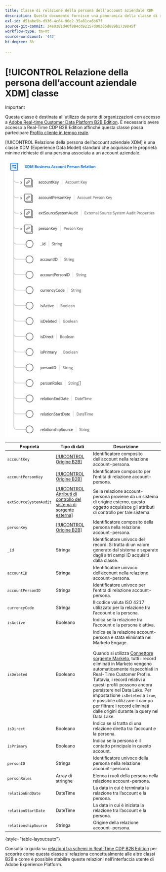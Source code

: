 ```yaml
---
title: Classe di relazione della persona dell’account aziendale XDM
description: Questo documento fornisce una panoramica della classe di relazione della persona dell’account aziendale XDM in Experience Data Model (XDM).
exl-id: d51abe9b-d936-4c84-96e2-35a81ca6b67f
source-git-commit: 34e0381d40f884cd92157d08385d889b1739845f
workflow-type: tm+mt
source-wordcount: '442'
ht-degree: 3%

---
```


# [!UICONTROL Relazione della persona dell’account aziendale XDM] classe

>[!IMPORTANT]
>
>Questa classe è destinata all&#39;utilizzo da parte di organizzazioni con accesso a [Adobe Real-time Customer Data Platform B2B Edition](../../../rtcdp/b2b-overview.md). È necessario avere accesso a Real-Time CDP B2B Edition affinché questa classe possa partecipare [Profilo cliente in tempo reale](../../../profile/home.md).

[!UICONTROL Relazione della persona dell’account aziendale XDM] è una classe XDM (Experience Data Model) standard che acquisisce le proprietà minime richieste di una persona associata a un account aziendale.

![Struttura della classe di relazione della persona dell’account aziendale XDM come visualizzata nell’interfaccia utente](../../images/classes/b2b/business-account-person-relation.png)

| Proprietà | Tipo di dati | Descrizione |
| --- | --- | --- |
| `accountKey` | [[!UICONTROL Origine B2B]](../../data-types/b2b-source.md) | Identificatore composito dell’account nella relazione account-persona. |
| `accountPersonKey` | [[!UICONTROL Origine B2B]](../../data-types/b2b-source.md) | Identificatore composito per l’entità di relazione account-persona. |
| `extSourceSystemAudit` | [[!UICONTROL Attributi di controllo del sistema di sorgente esterna]](../../data-types/external-source-system-audit-attributes.md) | Se la relazione account-persona proviene da un sistema di origine esterno, questo oggetto acquisisce gli attributi di controllo per tale sistema. |
| `personKey` | [[!UICONTROL Origine B2B]](../../data-types/b2b-source.md) | Identificatore composito della persona nella relazione account-persona. |
| `_id` | Stringa | Identificatore univoco del record. Si tratta di un valore generato dal sistema e separato dagli altri campi ID acquisiti dalla classe. |
| `accountID` | Stringa | Identificatore univoco dell’account nella relazione account-persona. |
| `accountPersonID` | Stringa | Identificatore univoco per l’entità di relazione account-persona. |
| `currencyCode` | Stringa | Il codice valuta ISO 4217 utilizzato per la relazione tra l’account e la persona. |
| `isActive` | Booleano | Indica se la relazione tra l’account e la persona è attiva. |
| `isDeleted` | Booleano | Indica se la relazione account-persona è stata eliminata nel Marketo Engage.<br><br>Quando si utilizza [Connettore sorgente Marketo](../../../sources/connectors/adobe-applications/marketo/marketo.md), tutti i record eliminati in Marketo vengono automaticamente rispecchiati in Real-Time Customer Profile. Tuttavia, i record relativi a questi profili possono ancora persistere nel Data Lake. Per impostazione `isDeleted` a `true`, è possibile utilizzare il campo per filtrare i record eliminati dalle origini durante la query nel Data Lake. |
| `isDirect` | Booleano | Indica se si tratta di una relazione diretta tra l’account e la persona. |
| `isPrimary` | Booleano | Indica se la persona è il contatto principale in questo account. |
| `personID` | Stringa | Identificatore univoco della persona nella relazione account-persona. |
| `personRoles` | Array di stringhe | Elenca i ruoli della persona nella relazione account-persona. |
| `relationEndDate` | DateTime | La data in cui è terminata la relazione tra l’account e la persona. |
| `relationStartDate` | DateTime | La data in cui è iniziata la relazione tra l’account e la persona. |
| `relationshipSource` | Stringa | Origine della relazione account-persona. |

{style="table-layout:auto"}

Consulta la guida su [relazioni tra schemi in Real-Time CDP B2B Edition](../../tutorials/relationship-b2b.md) per scoprire come questa classe si relaziona concettualmente alle altre classi B2B e come è possibile stabilire queste relazioni nell’interfaccia utente di Adobe Experience Platform.
